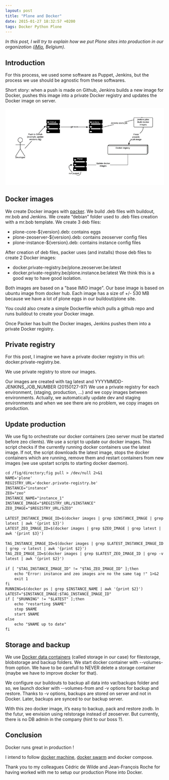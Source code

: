 ```yaml
---
layout: post
title: "Plone and Docker"
date: 2015-01-27 18:32:57 +0200
tags: Docker Python Plone
---
```


*In this post, I will try to explain how we put Plone sites into production in our organization ([iMio](https://www.imio.be), Belgium).*

## Introduction
For this process, we used some software as Puppet, Jenkins, but the process we use should be agnostic from these softwares.

Short story: when a push is made on Github, Jenkins builds a new image for Docker, pushes this image into a private Docker registry and updates the Docker image on server.

![CD - simple.png](<img/CD - simple.png>)


## Docker images
We create Docker images with [packer](https://www.packer.io/). We build .deb files with buildout, mr.bob and Jenkins. We create “debian” folder used to .deb files creation with a mr.bob template. We create 3 deb files:
- plone-core-${version}.deb: contains eggs
- plone-zeoserver-${version}.deb: contains zeoserver config files
- plone-instance-${version}.deb: contains instance config files

After creation of deb files, packer uses (and installs) those deb files to create 2 Docker images:
- docker.private-registry.be/plone.zeoserver.be:latest
- docker.private-registry.be/plone.instance.be:latest
We think this is a good way to have good isolation.

Both images are based on a "base IMIO image". Our base image is based on ubuntu image from docker hub. Each image has a size of +/- 530 MB because we have a lot of plone eggs in our buildout/plone site.

You could also create a simple Dockerfile which pulls a github repo and runs buildout to create your Docker image.

Once Packer has built the Docker images, Jenkins pushes them into a private Docker registry.

## Private registry
For this post, I imagine we have a private docker registry in this url: docker.private-registry.be.

We use private registry to store our images.

Our images are created with tag latest and YYYYMMDD-JENKINS_JOB_NUMBER (20150127-97)
We use a private registry for each environment, (staging, production, …) and we copy images between environments. Actually, we automatically update dev and staging environments and when we see there are no problem, we copy images on production.

## Update production
We use fig to orchestrate our docker containers (zeo server must be started before zeo clients). We use a script to update our docker images. This script checks if the currently running docker containers use the latest image. If not, the script downloads the latest image, stops the docker containers which are running, remove them and restart containers from new images (we use upstart scripts to starting docker daemon).

```
cd /fig/directory;fig pull > /dev/null 2>&1
NAME='plone'
REGISTRY_URL='docker.private-registry.be'
INSTANCE="instance"
ZEO="zeo"
INSTANCE_NAME="instance_1"
INSTANCE_IMAGE="$REGISTRY_URL/$INSTANCE"
ZEO_IMAGE="$REGISTRY_URL/$ZEO"

LATEST_INSTANCE_IMAGE_ID=$(docker images | grep $INSTANCE_IMAGE | grep latest | awk '{print $3}')
LATEST_ZEO_IMAGE_ID=$(docker images | grep $ZEO_IMAGE | grep latest | awk '{print $3}')

TAG_INSTANCE_IMAGE_ID=$(docker images | grep $LATEST_INSTANCE_IMAGE_ID | grep -v latest | awk '{print $2}') 
TAG_ZEO_IMAGE_ID=$(docker images | grep $LATEST_ZEO_IMAGE_ID | grep -v latest | awk '{print $2}')

if [ "$TAG_INSTANCE_IMAGE_ID" != "$TAG_ZEO_IMAGE_ID" ];then
    echo "Error: instance and zeo images are no the same tag !" 1>&2
    exit 1
fi
RUNNING=$(docker ps | grep $INSTANCE_NAME | awk '{print $2}')
LATEST="$INSTANCE_IMAGE:$TAG_INSTANCE_IMAGE_ID"
if [ "$RUNNING" != "$LATEST" ];then
    echo "restarting $NAME"
    stop $NAME
    start $NAME
else
    echo "$NAME up to date"
fi
```

## Storage and backup
We use [Docker data containers](https://docs.docker.com/userguide/dockervolumes/#creating-and-mounting-a-data-volume-container) (called storage in our case) for filestorage, blobstorage and backup folders. We start docker container with --volumes-from option. We have to be carefull to NEVER delete a storage container (maybe we have to improve docker for that).

We configure our buildouts to backup all data into var/backups folder and so, we launch docker with --volumes-from and -v options for backup and restore. Thanks to -v options, backups are stored on server and not in Docker. Later, backups are synced to our backup server.

With this zeo docker image, it’s easy to backup, pack and restore zodb. In the futur, we envision using relstorage instead of zeoserver. But currently, there is no DB admin in the company (hint to our boss ?).

## Conclusion
Docker runs great in production !

I intend to follow [docker machine](https://github.com/docker/machine), [docker swarm](https://github.com/docker/swarm/) and docker compose.

Thank you to my colleagues Cédric de Wilde and Jean-François Roche for having worked with me to setup our production Plone into Docker.